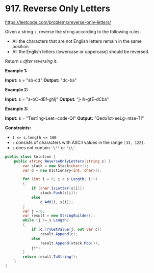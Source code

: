 # 917. Reverse Only Letters
https://leetcode.com/problems/reverse-only-letters/

Given a string `s`, reverse the string according to the following rules:

*   All the characters that are not English letters remain in the same position.
*   All the English letters (lowercase or uppercase) should be reversed.

Return `s` _after reversing it_.

**Example 1:**

**Input:** s = "ab-cd"
**Output:** "dc-ba"

**Example 2:**

**Input:** s = "a-bC-dEf-ghIj"
**Output:** "j-Ih-gfE-dCba"

**Example 3:**

**Input:** s = "Test1ng-Leet=code-Q!"
**Output:** "Qedo1ct-eeLg=ntse-T!"

**Constraints:**

*   `1 <= s.length <= 100`
*   `s` consists of characters with ASCII values in the range `[33, 122]`.
*   `s` does not contain `'\"'` or `'\\'`.

```csharp
public class Solution {
    public string ReverseOnlyLetters(string s) {
        var stack = new Stack<char>();
        var d = new Dictionary<int, char>();

        for (int i = 0; i < s.Length; i++)
        {
            if (char.IsLetter(s[i]))
                stack.Push(s[i]);
            else
                d.Add(i, s[i]);
        }
        var j = 0;
        var result = new StringBuilder();
        while (j != s.Length)
        {
            if (d.TryGetValue(j, out var c))
                result.Append(c);
            else
                result.Append(stack.Pop());
            j++;
        }
        return result.ToString();
    }
}
```